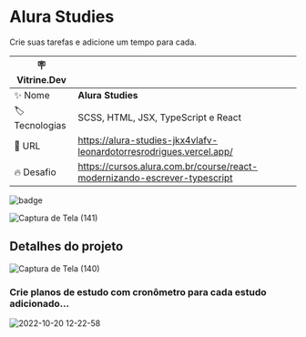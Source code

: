 # Alura Studies

Crie suas tarefas e adicione um tempo para cada.

| :placard: Vitrine.Dev |     |
| -------------  | --- |
| :sparkles: Nome        | **Alura Studies**
| :label: Tecnologias | SCSS, HTML, JSX, TypeScript e React
| :rocket: URL         | https://alura-studies-jkx4vlafv-leonardotorresrodrigues.vercel.app/
| :fire: Desafio     | https://cursos.alura.com.br/course/react-modernizando-escrever-typescript

![badge](https://img.shields.io/badge/version-1.0-green)

![Captura de Tela (141)](https://user-images.githubusercontent.com/91892938/196989728-6499c02f-7c8b-478b-8fd4-47b1f9dcbad0.png#vitrinedev)

## Detalhes do projeto

![Captura de Tela (140)](https://user-images.githubusercontent.com/91892938/196989871-1e6720b2-e377-49c9-8abc-fd2e0b043f7c.png)

### Crie planos de estudo com cronômetro para cada estudo adicionado...

![2022-10-20 12-22-58](https://user-images.githubusercontent.com/91892938/196991360-473b000f-10b2-4ed7-8179-03abd323636b.gif)
